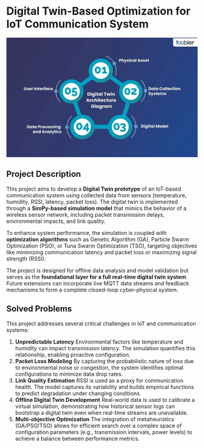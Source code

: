 # Digital Twin-Based Optimization for IoT Communication System
![alt text](image.png)
## Project Description
This project aims to develop a **Digital Twin prototype** of an IoT-based communication system using collected data from sensors (temperature, humidity, RSSI, latency, packet loss). The digital twin is implemented through a **SimPy-based simulation model** that mimics the behavior of a wireless sensor network, including packet transmission delays, environmental impacts, and link quality.

To enhance system performance, the simulation is coupled with **optimization algorithms** such as Genetic Algorithm (GA), Particle Swarm Optimization (PSO), or Tuna Swarm Optimization (TSO), targeting objectives like minimizing communication latency and packet loss or maximizing signal strength (RSSI).

The project is designed for offline data analysis and model validation but serves as the **foundational layer for a full real-time digital twin system**. Future extensions can incorporate live MQTT data streams and feedback mechanisms to form a complete closed-loop cyber-physical system.

## Solved Problems
This project addresses several critical challenges in IoT and communication systems:
1. **Unpredictable Latency**
    Environmental factors like temperature and humidity can impact transmission latency. The simulation quantifies this relationship, enabling proactive configuration.
2. **Packet Loss Modeling**
    By capturing the probabilistic nature of loss due to environmental noise or congestion, the system identifies optimal configurations to minimize data drop rates.
3. **Link Quality Estimation**
    RSSI is used as a proxy for communication health. The model captures its variability and builds empirical functions to predict degradation under changing conditions.
4. **Offline Digital Twin Development**
    Real-world data is used to calibrate a virtual simulation, demonstrating how historical sensor logs can bootstrap a digital twin even when real-time streams are unavailable.
5. **Multi-objective Optimization**
    The integration of metaheuristics (GA/PSO/TSO) allows for efficient search over a complex space of configuration parameters (e.g., transmission intervals, power levels) to achieve a balance between performance metrics.